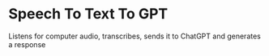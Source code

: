 # Speech To Text To GPT
 Listens for computer audio, transcribes, sends it to ChatGPT and generates a response
